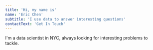 ```yaml
---
title: 'Hi, my name is'
name: 'Eric Chen'
subtitle: 'I use data to answer interesting questions'
contactText: 'Get In Touch'
---
```


I'm a data scientist in NYC, always looking for interesting problems to tackle.
